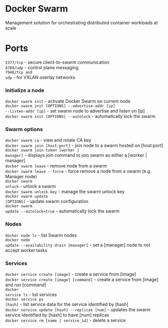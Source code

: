 # Docker Swarm

Management solution for orchestrating distributed container workloads at scale

# Ports

<code>2377/tcp</code> - secure client-to-swarm communication</br>
<code>4789/udp</code> - control plane messaging</br>
<code>7946/tcp and udp</code> - for VXLAN overlay networks</br>

### Initialize a node

<code>docker swarm init</code> - activate Docker Swarm on current node</br>
<code>docker swarm init [OPTIONS] --advertise-addr [ip] --listen-addr [ip]</code> - set swarm node to advertise and listen on [ip]</br>
<code>docker swarm init [OPTIONS] --autolock</code> - automatically lock the swarm</br>

### Swarm options

<code>docker swarm ca</code> - view and rotate CA key</br>
<code>docker swarm join [host:port]</code> - join node to a swarm hosted on [host:port]</br>
<code>docker swarm join-token [worker | manager]</code> - displays join command to join swarm as either a [worker | manager]</br>
<code>docker swarm leave</code> - remove node from a swarm</br>
<code>docker swarm leave --force</code> - force remove a node from a swarm (e.g. Manager node)</br>
<code>docker swarm unlock</code> - unlock a swarm</br>
<code>docker swarm unlock-key</code> - manage the swarm unlock key</br>
<code>docker swarm update [OPTIONS]</code> - update swarm configuration</br>
<code>docker swarm update --autolock=true</code> - automatically lock the swarm</br>

### Nodes

<code>docker node ls</code> - list Swarm nodes</br>
<code>docker node update --availability drain [manager]</code> - set a [manager] node to not accept worker tasks</br>

### Services

<code>docker service create [image]</code> - create a service from [image]</br>
<code>docker service create [image] [command]</code> - create a service from [image] and run [command]</br>
<code>docker service ls</code> - list services</br>
<code>docker service ps [hash]</code> - list service data for the service identified by [hash]</br>
<code>docker service update [hash] --replicas [num]</code> - updates the swarm service identified by [hash] to have [num] replicas</br>
<code>docker service rm [name | service_id]</code> - delete a service</br>
 